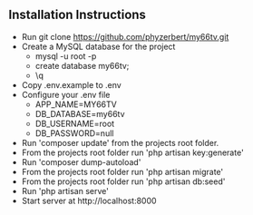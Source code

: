 ## Installation Instructions

- Run git clone https://github.com/phyzerbert/my66tv.git
- Create a MySQL database for the project
    - mysql -u root -p
    - create database my66tv;
    - \q
- Copy .env.example to .env
- Configure your .env file
    - APP_NAME=MY66TV
    - DB_DATABASE=my66tv
    - DB_USERNAME=root
    - DB_PASSWORD=null
- Run 'composer update' from the projects root folder.
- From the projects root folder run 'php artisan key:generate'
- Run 'composer dump-autoload'
- From the projects root folder run 'php artisan migrate'
- From the projects root folder run 'php artisan db:seed'
- Run 'php artisan serve'
- Start server at http://localhost:8000
